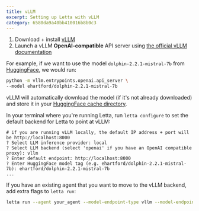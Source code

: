 ```yaml
---
title: vLLM
excerpt: Setting up Letta with vLLM
category: 6580da9a40bb410016b8b0c3
---
```


1. Download + install [vLLM](https://docs.vllm.ai/en/latest/getting_started/installation.html)
2. Launch a vLLM **OpenAI-compatible** API server using [the official vLLM documentation](https://docs.vllm.ai/en/latest/getting_started/quickstart.html)

For example, if we want to use the model `dolphin-2.2.1-mistral-7b` from [HuggingFace](https://huggingface.co/ehartford/dolphin-2.2.1-mistral-7b), we would run:

```sh
python -m vllm.entrypoints.openai.api_server \
--model ehartford/dolphin-2.2.1-mistral-7b
```

vLLM will automatically download the model (if it's not already downloaded) and store it in your [HuggingFace cache directory](https://huggingface.co/docs/datasets/cache).

In your terminal where you're running Letta, run `letta configure` to set the default backend for Letta to point at vLLM:

```text
# if you are running vLLM locally, the default IP address + port will be http://localhost:8000
? Select LLM inference provider: local
? Select LLM backend (select 'openai' if you have an OpenAI compatible proxy): vllm
? Enter default endpoint: http://localhost:8000
? Enter HuggingFace model tag (e.g. ehartford/dolphin-2.2.1-mistral-7b): ehartford/dolphin-2.2.1-mistral-7b
...
```

If you have an existing agent that you want to move to the vLLM backend, add extra flags to `letta run`:

```sh
letta run --agent your_agent --model-endpoint-type vllm --model-endpoint http://localhost:8000 --model ehartford/dolphin-2.2.1-mistral-7b
```
